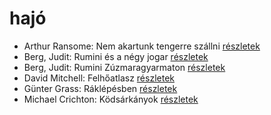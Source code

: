 # hajó

- Arthur Ransome: Nem akartunk tengerre szállni [részletek](_details/%7Bopf.creator%7D.md#id_430)
- Berg, Judit: Rumini és a négy jogar [részletek](_details/%7Bopf.creator%7D.md#id_570)
- Berg, Judit: Rumini Zúzmaragyarmaton [részletek](_details/%7Bopf.creator%7D.md#id_567)
- David Mitchell: Felhőatlasz [részletek](_details/%7Bopf.creator%7D.md#id_454)
- Günter Grass: Ráklépésben [részletek](_details/%7Bopf.creator%7D.md#id_358)
- Michael Crichton: Ködsárkányok [részletek](_details/%7Bopf.creator%7D.md#id_755)